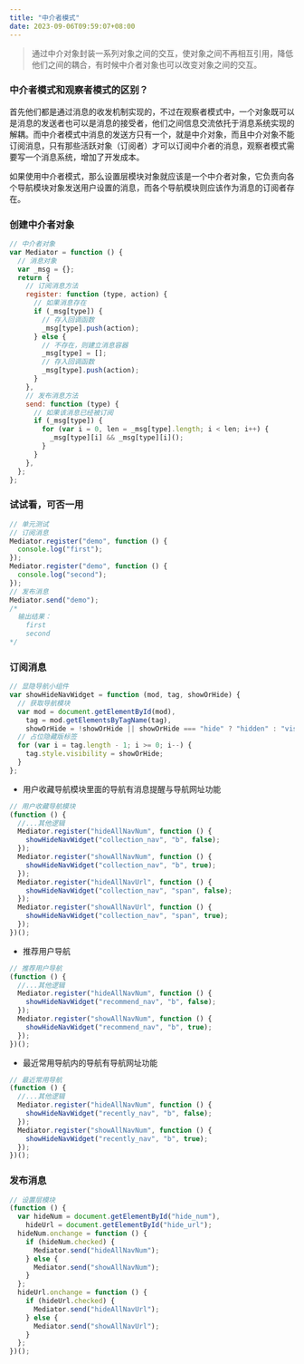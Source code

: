 ```yaml
---
title: "中介者模式"
date: 2023-09-06T09:59:07+08:00
---
```


> 通过中介对象封装一系列对象之间的交互，使对象之间不再相互引用，降低他们之间的耦合，有时候中介者对象也可以改变对象之间的交互。

### 中介者模式和观察者模式的区别？

首先他们都是通过消息的收发机制实现的，不过在观察者模式中，一个对象既可以是消息的发送者也可以是消息的接受者，他们之间信息交流依托于消息系统实现的解耦。而中介者模式中消息的发送方只有一个，就是中介对象，而且中介对象不能订阅消息，只有那些活跃对象（订阅者）才可以订阅中介者的消息，观察者模式需要写一个消息系统，增加了开发成本。

如果使用中介者模式，那么设置层模块对象就应该是一个中介者对象，它负责向各个导航模块对象发送用户设置的消息，而各个导航模块则应该作为消息的订阅者存在。

### 创建中介者对象

```js
// 中介者对象
var Mediator = function () {
  // 消息对象
  var _msg = {};
  return {
    // 订阅消息方法
    register: function (type, action) {
      // 如果消息存在
      if (_msg[type]) {
        // 存入回调函数
        _msg[type].push(action);
      } else {
        // 不存在，则建立消息容器
        _msg[type] = [];
        // 存入回调函数
        _msg[type].push(action);
      }
    },
    // 发布消息方法
    send: function (type) {
      // 如果该消息已经被订阅
      if (_msg[type]) {
        for (var i = 0, len = _msg[type].length; i < len; i++) {
          _msg[type][i] && _msg[type][i]();
        }
      }
    },
  };
};
```

### 试试看，可否一用

```js
// 单元测试
// 订阅消息
Mediator.register("demo", function () {
  console.log("first");
});
Mediator.register("demo", function () {
  console.log("second");
});
// 发布消息
Mediator.send("demo");
/*
  输出结果：
    first
    second
*/
```

### 订阅消息

```js
// 显隐导航小组件
var showHideNavWidget = function (mod, tag, showOrHide) {
  // 获取导航模块
  var mod = document.getElementById(mod),
    tag = mod.getElementsByTagName(tag),
    showOrHide = !showOrHide || showOrHide === "hide" ? "hidden" : "visible";
  // 占位隐藏版标签
  for (var i = tag.length - 1; i >= 0; i--) {
    tag.style.visibility = showOrHide;
  }
};
```

- 用户收藏导航模块里面的导航有消息提醒与导航网址功能

```js
// 用户收藏导航模块
(function () {
  //...其他逻辑
  Mediator.register("hideAllNavNum", function () {
    showHideNavWidget("collection_nav", "b", false);
  });
  Mediator.register("showAllNavNum", function () {
    showHideNavWidget("collection_nav", "b", true);
  });
  Mediator.register("hideAllNavUrl", function () {
    showHideNavWidget("collection_nav", "span", false);
  });
  Mediator.register("showAllNavUrl", function () {
    showHideNavWidget("collection_nav", "span", true);
  });
})();
```

- 推荐用户导航

```js
// 推荐用户导航
(function () {
  //...其他逻辑
  Mediator.register("hideAllNavNum", function () {
    showHideNavWidget("recommend_nav", "b", false);
  });
  Mediator.register("showAllNavNum", function () {
    showHideNavWidget("recommend_nav", "b", true);
  });
})();
```

- 最近常用导航内的导航有导航网址功能

```js
// 最近常用导航
(function () {
  //...其他逻辑
  Mediator.register("hideAllNavNum", function () {
    showHideNavWidget("recently_nav", "b", false);
  });
  Mediator.register("showAllNavNum", function () {
    showHideNavWidget("recently_nav", "b", true);
  });
})();
```

### 发布消息

```js
// 设置层模块
(function () {
  var hideNum = document.getElementById("hide_num"),
    hideUrl = document.getElementById("hide_url");
  hideNum.onchange = function () {
    if (hideNum.checked) {
      Mediator.send("hideAllNavNum");
    } else {
      Mediator.send("showAllNavNum");
    }
  };
  hideUrl.onchange = function () {
    if (hideUrl.checked) {
      Mediator.send("hideAllNavUrl");
    } else {
      Mediator.send("showAllNavUrl");
    }
  };
})();
```

